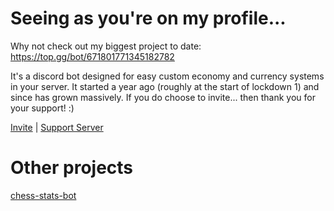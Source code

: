 # Seeing as you're on my profile...

Why not check out my biggest project to date: https://top.gg/bot/671801771345182782

It's a discord bot designed for easy custom economy and currency systems in your server. It started a year ago (roughly at the start of lockdown 1) and since has grown massively. If you do choose to invite... then thank you for your support! :)

[Invite](https://discord.com/api/oauth2/authorize?client_id=671801771345182782&permissions=8&scope=bot) | [Support Server](https://discord.com/api/oauth2/authorize?client_id=671801771345182782&permissions=8&scope=bot)

# Other projects

[chess-stats-bot](https://github.com/sueperb/chess-stats-bot) 

